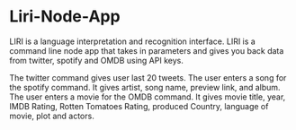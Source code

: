 # Liri-Node-App
LIRI is a language interpretation and recognition interface. LIRI is a command line node app that takes in parameters and gives you back data from twitter, spotify and OMDB using API keys.

The twitter command gives user last 20 tweets. The user enters a song for the spotify command. It gives artist, song name, preview link, and album. The user enters a movie for the OMDB command. It gives movie title, year, IMDB Rating, Rotten Tomatoes Rating, produced Country, language of movie, plot and actors.